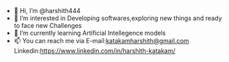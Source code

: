 - 👋 Hi, I’m @harshith444
- 👀 I’m interested in Developing softwares,exploring new things and ready to face new Challenges
- 🌱 I’m currently learning Artificial Intellegence models 
- 📫 You can reach me via
E-mail:katakamharshith@gmail.com
Linkedin:https://www.linkedin.com/in/harshith-katakam/

<!---
harshith444/harshith444 is a ✨ special ✨ repository because its `README.md` (this file) appears on your GitHub profile.
You can click the Preview link to take a look at your changes.
--->
